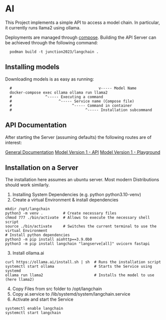 # AI

This Project implements a simple API to access a model chain.
In particular, it currently runs llama2 using ollama.

Deployments are managed through [compose](./docker-compose.yml).
Building the API Server can be achieved through the following command:

```shell
  podman build -t junction2023/langchain .
```

## Installing models

Downloading models is as easy as running:

```shell
  #                                       v----- Model Name
  docker-compose exec ollama ollama run llama2
  #               ^----- Executing a command
  #                     ^----- Service name (Compose file)
  #                           ^----- Command in container
  #                                 ^----- Installation subcommand
```

## API Documentation

After starting the Server (assuming defaults) the following routes are of interest:

[General Documentation](https://localhost:8000/docs)
[Model Version 1 - API](https://localhost:8000/v1/model)
[Model Version 1 - Playground](https://localhost:8000/v1/model/playground)

## Installation on a Server

The installation here assumes an ubuntu server.
Most modern Distributions should work similarly.

1. Installing System Dependencies (e.g. python python3.10-venv)
2. Create a virtual Environment & install dependencies

```shell
mkdir /opt/langchain
python3 -m venv .         # Create necessary files
chmod 777 ./bin/activate  # Allows to execute the necessary shell script  
source ./bin/activate     # Switches the current terminal to use the virtual Environment  
# Install python dependencies
python3 -m pip install aiohttp==3.9.0b0
python3 -m pip install langchain "langserve[all]" uvicorn fastapi
```

3. Install ollama.ai

```shell
curl https://ollama.ai/install.sh | sh  # Runs the installation script
systemctl start ollama                  # Starts the Service using systemd
ollama run llama2                       # Installs the model to use (here llama2)
```

4. Copy Files from src folder to /opt/langchain
5. Copy ai.service to /lib/systemd/system/langchain.service
5. Activate and start the Service

```shell
systemctl enable langchain
systemctl start langchain
```